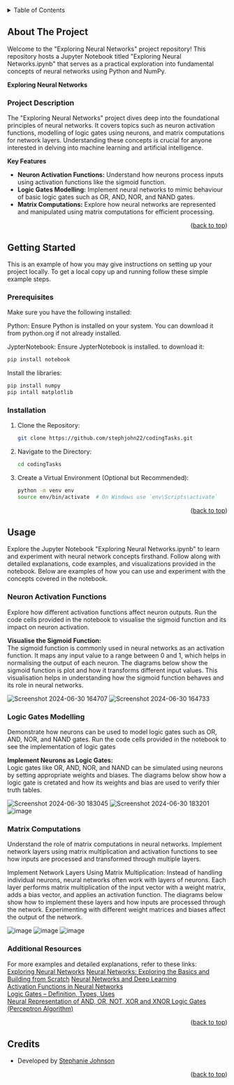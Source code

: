 <a id="readme-top"></a>

<!-- TABLE OF CONTENTS -->
<details>
  <summary>Table of Contents</summary>
  <ol>
    <li>
      <a href="#about-the-project">About The Project</a>
      <ul>
        <li><a href="#project-description">Project Description</a></li>
      </ul>
    </li>
    <li>
      <a href="#getting-started">Getting Started</a>
      <ul>
        <li><a href="#prerequisites">Prerequisites</a></li>
        <li><a href="#installation">Installation</a></li>
      </ul>
    </li>
    <li><a href="#usage">Usage</a>
      <ul>
        <li><a href="#neuron-activation-functions">Neuron Activation Functions</a></li>
        <li><a href="#logic-gates-modelling">Logic Gates Modelling</a></li>
        <li><a href="#matrix-computations">Matrix Computations</a></li>
      </ul>
    </li>
    <li><a href="#credits">Credits</a></li>
  </ol>
</details>



<!-- ABOUT THE PROJECT -->
## About The Project

Welcome to the "Exploring Neural Networks" project repository! This repository hosts a Jupyter Notebook titled "Exploring Neural Networks.ipynb" that serves as a practical exploration into fundamental concepts of neural networks using Python and NumPy.

**Exploring Neural Networks**

### Project Description

The "Exploring Neural Networks" project dives deep into the foundational principles of neural networks. It covers topics such as neuron activation functions, modelling of logic gates using neurons, and matrix computations for network layers. Understanding these concepts is crucial for anyone interested in delving into machine learning and artificial intelligence.

**Key Features**

* **Neuron Activation Functions:** Understand how neurons process inputs using activation functions like the sigmoid function.
* **Logic Gates Modelling:** Implement neural networks to mimic behaviour of basic logic gates such as OR, AND, NOR, and NAND gates.
* **Matrix Computations:** Explore how neural networks are represented and manipulated using matrix computations for efficient processing.


<p align="right">(<a href="#readme-top">back to top</a>)</p>



<!-- GETTING STARTED -->
## Getting Started

This is an example of how you may give instructions on setting up your project locally.
To get a local copy up and running follow these simple example steps.

### Prerequisites

Make sure you have the following installed:

Python: Ensure Python is installed on your system. You can download it from python.org if not already installed.

JypterNotebook: Ensure JypterNotebook is installed. to download it:
   ```sh
   pip install notebook
   ```
Install the libraries:
   ```sh
   pip install numpy
   pip intall matplotlib
   ```

### Installation

1. Clone the Repository:
   ```sh
   git clone https://github.com/stephjohn22/codingTasks.git
   ```
2. Navigate to the Directory:
   ```sh
   cd codingTasks
   ```
3. Create a Virtual Environment (Optional but Recommended):
   ```sh
   python -m venv env
   source env/bin/activate  # On Windows use `env\Scripts\activate`
   ```


<p align="right">(<a href="#readme-top">back to top</a>)</p>



<!-- USAGE EXAMPLES -->
## Usage

Explore the Jupyter Notebook "Exploring Neural Networks.ipynb" to learn and experiment with neural network concepts firsthand. Follow along with detailed explanations, code examples, and visualizations provided in the notebook. Below are examples of how you can use and experiment with the concepts covered in the notebook.

### Neuron Activation Functions

Explore how different activation functions affect neuron outputs. Run the code cells provided in the notebook to visualise the sigmoid function and its impact on neuron activation.

**Visualise the Sigmoid Function:**<br>
The sigmoid function is commonly used in neural networks as an activation function. It maps any input value to a range between 0 and 1, which helps in normalising the output of each neuron. The diagrams below show the sigmoid function is plot and how it transforms different input values. This visualisation helps in understanding how the sigmoid function behaves and its role in neural networks.

![Screenshot 2024-06-30 164707](https://github.com/stephjohn22/codingTasks/assets/163042398/0927a3c1-fc82-4220-9b7a-e1fc71bba98b)
![Screenshot 2024-06-30 164733](https://github.com/stephjohn22/codingTasks/assets/163042398/90957204-9693-43da-87cb-aad97884ff0d)

### Logic Gates Modelling

Demonstrate how neurons can be used to model logic gates such as OR, AND, NOR, and NAND gates. Run the code cells provided in the notebook to see the implementation of logic gates

**Implement Neurons as Logic Gates:**<br>
Logic gates like OR, AND, NOR, and NAND can be simulated using neurons by setting appropriate weights and biases. The diagrams below show how a logic gate is cretated and how its weights and bias are used to verify thier truth tables.

![Screenshot 2024-06-30 183045](https://github.com/stephjohn22/codingTasks/assets/163042398/c0601b27-790f-4de5-9203-73a7e0217601)
![Screenshot 2024-06-30 183201](https://github.com/stephjohn22/codingTasks/assets/163042398/28cbe452-1b3a-45c6-8d47-ea01d45528cb)
![image](https://github.com/stephjohn22/codingTasks/assets/163042398/960df30e-a150-4992-8e5c-4f8a0e9cee15)


### Matrix Computations

Understand the role of matrix computations in neural networks. Implement network layers using matrix multiplication and activation functions to see how inputs are processed and transformed through multiple layers.

Implement Network Layers Using Matrix Multiplication:
Instead of handling individual neurons, neural networks often work with layers of neurons. Each layer performs matrix multiplication of the input vector with a weight matrix, adds a bias vector, and applies an activation function. The diagrams below show how to implement these layers and how inputs are processed through the network. Experimenting with different weight matrices and biases affect the output of the network.

![image](https://github.com/stephjohn22/codingTasks/assets/163042398/fba7eeb3-a298-4b68-9763-1418d0c164e9)
![image](https://github.com/stephjohn22/codingTasks/assets/163042398/b3d110a7-bb8e-4aef-b866-93f5fcf78536)
![image](https://github.com/stephjohn22/codingTasks/assets/163042398/0e74a632-e673-4eb9-bdbd-1d502a73bae8)

### Additional Resources

For more examples and detailed explanations, refer to these links:<br>
[Exploring Neural Networks](https://www.kdnuggets.com/exploring-neural-networks)
[Neural Networks: Exploring the Basics and Building from Scratch](https://www.pullrequest.com/blog/deep-dive-into-neural-networks-building-and-training-from-scratch/)
[Neural Networks and Deep Learning](http://neuralnetworksanddeeplearning.com/)<br>
[Activation Functions in Neural Networks](https://towardsdatascience.com/activation-functions-neural-networks-1cbd9f8d91d6)<br> [Logic Gates – Definition, Types, Uses](https://www.geeksforgeeks.org/logic-gates/?ref=header_search)<br>
[Neural Representation of AND, OR, NOT, XOR and XNOR Logic Gates (Perceptron Algorithm)](https://medium.com/@stanleydukor/neural-representation-of-and-or-not-xor-and-xnor-logic-gates-perceptron-algorithm-b0275375fea1)

<p align="right">(<a href="#readme-top">back to top</a>)</p>


<!-- CREDITS -->
## Credits

- Developed by [Stephanie Johnson](https://github.com/stephjohn22)


<p align="right">(<a href="#readme-top">back to top</a>)</p>
